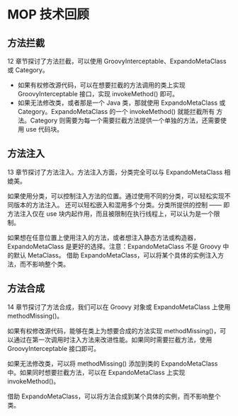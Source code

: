 # MOP 技术回顾
## 方法拦截
12 章节探讨了方法拦截，可以使用 GroovyInterceptable、ExpandoMetaClass 或 Category。

- 如果有权修改源代码，可以在想要拦截的方法调用的类上实现 GroovyInterceptable 接口，实现 invokeMethod() 即可。
- 如果无法修改类，或者那是一个 Java 类，那就使用 ExpandoMetaClass 或 Category。ExpandoMetaClass 的一个 invokeMethod() 就能拦截所有
方法。Category 则需要为每一个需要拦截方法提供一个单独的方法，还需要使用 use 代码块。

## 方法注入
13 章节探讨了方法注入。方法注入方面，分类完全可以与 ExpandoMetaClass 相媲美。

如果使用分类，可以控制注入方法的位置。通过使用不同的分类，可以轻松实现不同版本的方法注入。
还可以轻松嵌入和混用多个分类。分类所提供的控制 —— 即方法注入仅在 use 块内起作用，而且被限制在执行线程上，可以认为是一个限制。

如果想在任意位置上使用注入的方法，或者想注入静态方法或构造器，ExpandoMetaClass 是更好的选择。注意：ExpandoMetaClass 不是 Groovy 中的默认 MetaClass。
借助 ExpandoMetaClass，可以将某个具体的实例注入方法，而不影响整个类。

## 方法合成
14 章节探讨了方法合成，我们可以在 Groovy 对象或 ExpandoMetaClass 上使用 methodMissing()。

如果有权修改源代码，能够在类上为想要合成的方法实现 methodMissing()，可以通过在第一次调用时注入方法来改进性能。如果同时需要拦截方法，使用 GroovyInterceptable 接口即可。

如果无法修改类，可以将 methodMissing() 添加到类的 ExpandoMetaClass 中。如果同时想要拦截方法，可以在 ExpandoMetaClass 上实现 invokeMethod()。

借助 ExpandoMetaClass，可以将方法合成到某个具体的实例，而不影响整个类。
